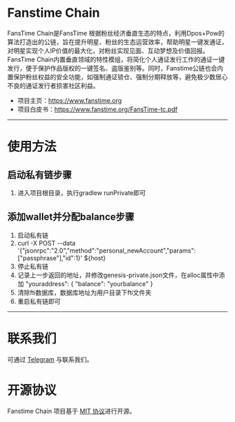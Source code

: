 # Fanstime Chain
FansTime Chain是FansTime 根据粉丝经济垂直生态的特点，利用Dpos+Pow的算法打造出的公链，旨在提升明星、粉丝的生态运营效率，帮助明星一键发通证，对明星实现个人IP价值的最大化，对粉丝实现见面、互动梦想及价值回报。FansTime Chain内置垂直领域的特性模组，将简化个人通证发行工作的通证一键发行，便于保护作品版权的一键签名、盗版鉴别等。同时，Fanstime公链也会内置保护粉丝权益的安全功能，如强制通证锁仓、强制分期释放等，避免极少数居心不良的通证发行者损害社区利益。
* 项目主页：https://www.fanstime.org
* 项目白皮书：https://www.fanstime.org/FansTime-tc.pdf

---
# 使用方法
## 启动私有链步骤
1. 进入项目根目录，执行gradlew runPrivate即可

## 添加wallet并分配balance步骤
1. 启动私有链
2. curl -X POST --data '{"jsonrpc":"2.0","method":"personal_newAccount","params":["passphrase"],"id":1}' ${host}
3. 停止私有链
4. 记录上一步返回的地址，并修改genesis-private.json文件，在alloc属性中添加 "youraddress": { "balance": "yourbalance" }
5. 清除fti数据库，数据库地址为用户目录下fti文件夹
6. 重启私有链即可

---
# 联系我们
可通过 [Telegram](https://t.me/fanstimeglobal) 与联系我们。

# 开源协议
Fanstime Chain 项目基于 [MIT 协议](LICENSE)进行开源。
